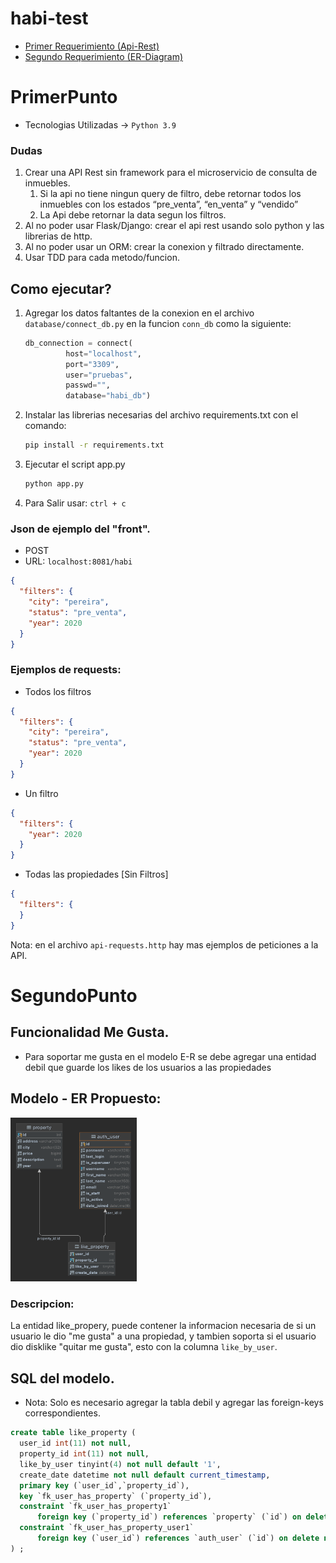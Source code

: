 # habi-test

- [Primer Requerimiento (Api-Rest)](#primerpunto)
- [Segundo Requerimiento (ER-Diagram)](#segundopunto)

# PrimerPunto

- Tecnologias Utilizadas -> `Python 3.9`

### Dudas
1. Crear una API Rest sin framework para el microservicio de consulta de inmuebles.
   1. Si la api no tiene ningun query de filtro, debe retornar todos los inmuebles con los estados “pre_venta”, “en_venta” y
“vendido”
   2. La Api debe retornar la data segun los filtros.
2. Al no poder usar Flask/Django: crear el api rest usando solo python y las librerias de http.
3. Al no poder usar un ORM:  crear la conexion y filtrado directamente. 
4. Usar TDD para cada metodo/funcion.

## Como ejecutar? 

1. Agregar los datos faltantes de la conexion en 
el archivo `database/connect_db.py` en la funcion `conn_db` como la siguiente:
   ```python
   db_connection = connect(
            host="localhost",
            port="3309",
            user="pruebas",
            passwd="",
            database="habi_db")
   ```
2. Instalar las librerias necesarias del archivo requirements.txt con el comando:
   ```bash
   pip install -r requirements.txt 
   ```
3. Ejecutar el script app.py
   ```bash
   python app.py
   ```
4. Para Salir usar: `ctrl + c`

### Json de ejemplo del "front". 
* POST
* URL: `localhost:8081/habi`
```json
{
  "filters": {
    "city": "pereira",
    "status": "pre_venta",
    "year": 2020
  }
}
```

### Ejemplos de requests:
- Todos los filtros
```json
{
  "filters": {
    "city": "pereira",
    "status": "pre_venta",
    "year": 2020
  }
}
```

- Un filtro
```json
{
  "filters": {
    "year": 2020
  }
}
```

- Todas las propiedades [Sin Filtros]
```json
{
  "filters": {
  }
}
```

Nota: en el archivo `api-requests.http` hay mas ejemplos de peticiones a la API.
# SegundoPunto

## Funcionalidad Me Gusta. 
- Para soportar me gusta en el modelo E-R se debe agregar 
una entidad debil que guarde los likes de los usuarios a las propiedades

## Modelo - ER Propuesto:
<img src="./2-diagram/like_property_er.png" width="40%" alt="ER">

### Descripcion:
La entidad like_propery, puede contener la informacion necesaria de si un usuario 
le dio "me gusta" a una propiedad, y tambien soporta si el usuario 
dio disklike "quitar me gusta", esto con la columna `like_by_user`. 

## SQL del modelo.
- Nota: Solo es necesario agregar la tabla debil y agregar las foreign-keys correspondientes.

```sql
create table like_property (
  user_id int(11) not null,
  property_id int(11) not null,
  like_by_user tinyint(4) not null default '1',
  create_date datetime not null default current_timestamp,
  primary key (`user_id`,`property_id`),
  key `fk_user_has_property` (`property_id`),
  constraint `fk_user_has_property1` 
      foreign key (`property_id`) references `property` (`id`) on delete no action on update no action,
  constraint `fk_user_has_property_user1` 
      foreign key (`user_id`) references `auth_user` (`id`) on delete no action on update no action
) ;
```